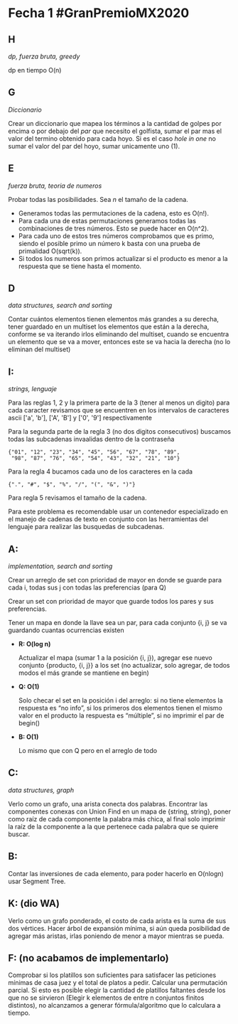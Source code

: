 # Fecha 1 \#GranPremioMX2020

## H

*dp, fuerza bruta, greedy*

dp en tiempo O(n)

## G

*Diccionario*

Crear un diccionario que mapea los términos a la cantidad de golpes por encima o por debajo del *par* que necesito el golfista, sumar el par mas el valor del termino obtenido para cada hoyo. Si es el caso *hole in one* no sumar el valor del par del hoyo, sumar unicamente uno (1).

## E
*fuerza bruta, teoria de numeros*

Probar todas las posibilidades. Sea $n$ el tamaño de la cadena.
* Generamos todas las permutaciones de la cadena, esto es O(n!).
* Para cada una de estas permutaciones generamos todas las combinaciones de tres números. Esto se puede hacer en O(n^2).
* Para cada uno de estos tres números comprobamos que es primo, siendo el posible primo un número k basta con una prueba de primalidad O(sqrt(k)).
* Si todos los numeros son primos actualizar si el producto es menor a la respuesta que se tiene hasta el momento.

## D

*data structures, search and sorting*

Contar cuántos elementos tienen elementos más grandes a su derecha, tener guardado en un multiset los elementos que están a la derecha, conforme se va iterando irlos eliminando del multiset, cuando se encuentra un elemento que se va a mover, entonces este se va hacia la derecha (no lo eliminan del multiset)

## I:
*strings, lenguaje*

Para las reglas 1, 2 y la primera parte de la 3 (tener al menos un digito) para cada caracter revisamos que se encuentren en los intervalos de caracteres ascii ['a', 'b'], ['A', 'B'] y ['0', '9'] respectivamente

Para la segunda parte de la regla 3 (no dos digitos consecutivos) buscamos todas las subcadenas invaalidas dentro de la contraseña
  ```
  {"01", "12", "23", "34", "45", "56", "67", "78", "89",
   "98", "87", "76", "65", "54", "43", "32", "21", "10"}
  ```
  
Para la regla 4 bucamos cada uno de los caracteres en la cada
  ```
  {".", "#", "$", "%", "/", "(", "&", ")"}
  ```
  
Para regla 5 revisamos el tamaño de la cadena.

Para este problema es recomendable usar un contenedor especializado en el manejo de cadenas de texto en conjunto con las herramientas del lenguaje para realizar las busquedas de subcadenas.
  

## A:

*implementation, search and sorting*

Crear un arreglo de set con prioridad de mayor en donde se guarde para cada i, todas sus j con todas las preferencias (para Q)

Crear un set con prioridad de mayor que guarde todos los pares y sus preferencias.

Tener un mapa en donde la llave sea un par, para cada conjunto  {i, j} se va guardando cuantas ocurrencias existen

* **R: O(log n)**

  Actualizar el mapa (sumar 1 a la posición {i, j}), agregar ese nuevo conjunto {producto, {i, j}} a los set (no actualizar, solo agregar, de todos modos el más grande se mantiene en begin)

* **Q: O(1)**

  Solo checar el set en la posición i del arreglo: si no tiene elementos la respuesta es “no info”, si los primeros dos elementos tienen el mismo valor en el producto la respuesta es “múltiple”, si no imprimir el par de begin()

* **B: O(1)**

  Lo mismo que con Q pero en el arreglo de todo

## C:
*data structures, graph*

Verlo como un grafo, una arista conecta dos palabras. Encontrar las componentes conexas con Union Find en un mapa de {string, string}, poner como raíz de cada componente la palabra más chica, al final solo imprimir la raíz de la componente a la que pertenece cada palabra que se quiere buscar.

## B:

Contar las inversiones de cada elemento, para poder hacerlo en O(nlogn) usar Segment Tree.

## K: (dio WA)

Verlo como un grafo ponderado, el costo de cada arista es la suma de sus dos vértices.
Hacer árbol de expansión mínima, si aún queda posibilidad de agregar más aristas, irlas poniendo de menor a mayor mientras se pueda.

## F: (no acabamos de implementarlo)

Comprobar si los platillos son suficientes para satisfacer las peticiones mínimas de casa juez y el total de platos a pedir. Calcular una permutación parcial. Si esto es posible elegir la cantidad de platillos faltantes desde los que no se sirvieron (Elegir k elementos de entre n conjuntos finitos distintos), no alcanzamos a generar fórmula/algoritmo que lo calculara a tiempo.

